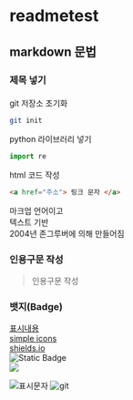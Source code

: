 # readmetest

## markdown 문법
### 제목 넣기
####
git 저장소 초기화
```bash
git init
```
python 라이브러리 넣기
```py
import re
```

html 코드 작성
```html
<a href="주소"> 링크 문자 </a>
```

마크업 언어이고  
텍스트 기반  
2004년 존그루버에 의해 만들어짐  

### 인용구문 작성
> 인용구문 작성

### 뱃지(Badge)
[표시내용](url)  
[simple icons](https://simpleicons.org/)  
[shields.io](https://shields.io/)  
![Static Badge](https://img.shields.io/badge/:build-passing-brightgreen)  
<img src="https://img.shields.io/badge/choijihee-F361DC?style=flat-square&logo=apple&logoColor=000000"/>  

![표시문자](url)
![git](https://git-scm.com/images/logo@2x.png)
